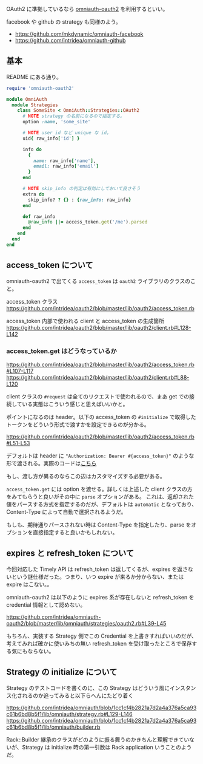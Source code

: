 OAuth2 に準拠しているなら [omniauth-oauth2](https://github.com/intridea/omniauth-oauth2) を利用するといい。

facebook や github の strategy も同様のよう。

- https://github.com/mkdynamic/omniauth-facebook
- https://github.com/intridea/omniauth-github

## 基本

README にある通り。

```ruby
require 'omniauth-oauth2'

module OmniAuth
  module Strategies
    class SomeSite < OmniAuth::Strategies::OAuth2
      # NOTE strategy の名前になるので指定する。
      option :name, 'some_site'

      # NOTE user_id など unique な id。
      uid{ raw_info['id'] }

      info do
        {
          name: raw_info['name'],
          email: raw_info['email']
        }
      end

      # NOTE skip_info の判定は有効にしておいて良さそう
      extra do
        skip_info? ? {} : {raw_info: raw_info}
      end

      def raw_info
        @raw_info ||= access_token.get('/me').parsed
      end
    end
  end
end
```

## access_token について

omniauth-oauth2 で出てくる `access_token` は `oauth2` ライブラリのクラスのこと。

access_token クラス
https://github.com/intridea/oauth2/blob/master/lib/oauth2/access_token.rb

access_token 内部で使われる client と access_token の生成箇所 
https://github.com/intridea/oauth2/blob/master/lib/oauth2/client.rb#L128-L142

### access_token.get はどうなっているか

https://github.com/intridea/oauth2/blob/master/lib/oauth2/access_token.rb#L107-L117
https://github.com/intridea/oauth2/blob/master/lib/oauth2/client.rb#L88-L120

client クラスの `#request` は全てのリクエストで使われるので、まあ get での接続している実態はこういう感じと思えばいいかと。

ポイントになるのは header。以下の access_token の `#initialize` で取得したトークンをどういう形式で渡すかを設定できるのが分かる。

https://github.com/intridea/oauth2/blob/master/lib/oauth2/access_token.rb#L51-L53

デフォルトは header に `"Authorization: Bearer #{access_token}"` のような形で渡される。実際のコードは[こちら](https://github.com/intridea/oauth2/blob/master/lib/oauth2/access_token.rb#L148-L150)

もし、渡し方が異るのならこの辺はカスタマイズする必要がある。

`access_token.get` には option を渡せる。詳しくは上述した client クラスの方をみてもらうと良いがその中に `parse` オプションがある。
これは、返却された値をパースする方式を指定するのだが、デフォルトは `automatic` となっており、Content-Type によって自動で選択されるようだ。

もしも、期待通りパースされない時は Content-Type を指定したり、parse をオプションを直接指定すると良いかもしれない。

## expires と refresh_token について

今回対応した Timely API は refresh_token は返してくるが、expires を返さないという謎仕様だった。つまり、いつ expire が来るか分からない、または expire はこない。。

omniauth-oauth2 は以下のように expires 系が存在しないと refresh_token を credential 情報として認めない。

https://github.com/intridea/omniauth-oauth2/blob/master/lib/omniauth/strategies/oauth2.rb#L39-L45

もちろん、実装する Strategy 側でこの Credential を上書きすればいいのだが、考えてみれば確かに使いみちの無い refresh_token を受け取ったところで保存する気にもならない。

## Strategy の initialize について

Strategy のテストコードを書くのに、この Strategy はどういう風にインスタンス化されるのか追ってみると以下らへんにたどり着く

https://github.com/intridea/omniauth/blob/1cc1cf4b2821a7d2a4a376a5ca93c61b6bd8b5f1/lib/omniauth/strategy.rb#L129-L146
https://github.com/intridea/omniauth/blob/1cc1cf4b2821a7d2a4a376a5ca93c61b6bd8b5f1/lib/omniauth/builder.rb

Rack::Builder 継承のクラスがどのように振る舞うのかきちんと理解できていないが、Strategy は initialize 時の第一引数は Rack application いうことのようだ。
